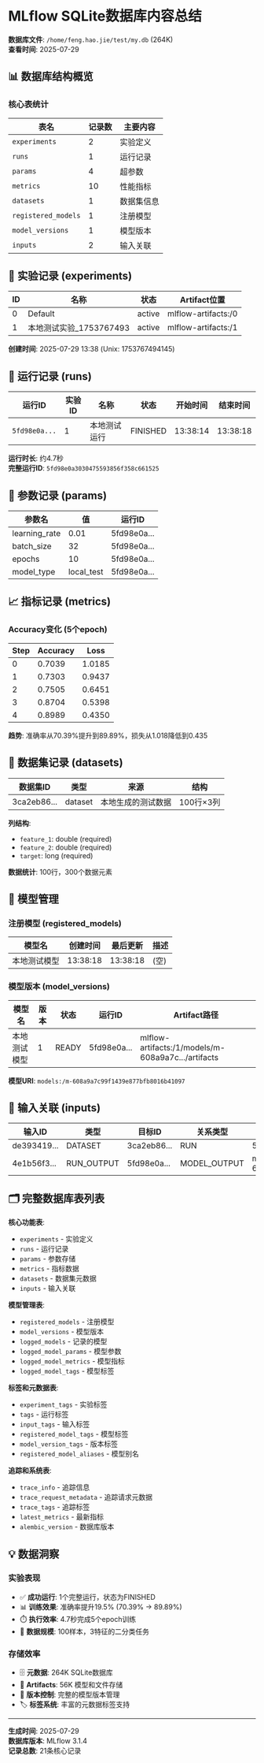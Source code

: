 # MLflow SQLite数据库内容总结
**数据库文件**: `/home/feng.hao.jie/test/my.db` (264K)  
**查看时间**: 2025-07-29

## 📊 数据库结构概览

### 核心表统计
| 表名 | 记录数 | 主要内容 |
|------|--------|----------|
| `experiments` | 2 | 实验定义 |
| `runs` | 1 | 运行记录 |
| `params` | 4 | 超参数 |
| `metrics` | 10 | 性能指标 |
| `datasets` | 1 | 数据集信息 |
| `registered_models` | 1 | 注册模型 |
| `model_versions` | 1 | 模型版本 |
| `inputs` | 2 | 输入关联 |

## 🧪 实验记录 (experiments)

| ID | 名称 | 状态 | Artifact位置 |
|----|------|------|-------------|
| 0 | Default | active | mlflow-artifacts:/0 |
| 1 | 本地测试实验_1753767493 | active | mlflow-artifacts:/1 |

**创建时间**: 2025-07-29 13:38 (Unix: 1753767494145)

## 🏃 运行记录 (runs)

| 运行ID | 实验ID | 名称 | 状态 | 开始时间 | 结束时间 |
|--------|--------|------|------|----------|----------|
| `5fd98e0a...` | 1 | 本地测试运行 | FINISHED | 13:38:14 | 13:38:18 |

**运行时长**: 约4.7秒  
**完整运行ID**: `5fd98e0a3030475593856f358c661525`

## 🔧 参数记录 (params)

| 参数名 | 值 | 运行ID |
|--------|----|----|
| learning_rate | 0.01 | 5fd98e0a... |
| batch_size | 32 | 5fd98e0a... |
| epochs | 10 | 5fd98e0a... |
| model_type | local_test | 5fd98e0a... |

## 📈 指标记录 (metrics)

### Accuracy变化 (5个epoch)
| Step | Accuracy | Loss |
|------|----------|-------|
| 0 | 0.7039 | 1.0185 |
| 1 | 0.7303 | 0.9437 |
| 2 | 0.7505 | 0.6451 |
| 3 | 0.8704 | 0.5398 |
| 4 | 0.8989 | 0.4350 |

**趋势**: 准确率从70.39%提升到89.89%，损失从1.018降低到0.435

## 💾 数据集记录 (datasets)

| 数据集ID | 类型 | 来源 | 结构 |
|----------|------|------|------|
| 3ca2eb86... | dataset | 本地生成的测试数据 | 100行×3列 |

**列结构**:
- `feature_1`: double (required)
- `feature_2`: double (required)  
- `target`: long (required)

**数据统计**: 100行，300个数据元素

## 🤖 模型管理

### 注册模型 (registered_models)
| 模型名 | 创建时间 | 最后更新 | 描述 |
|--------|----------|----------|------|
| 本地测试模型 | 13:38:18 | 13:38:18 | (空) |

### 模型版本 (model_versions)
| 模型名 | 版本 | 状态 | 运行ID | Artifact路径 |
|--------|------|------|--------|-------------|
| 本地测试模型 | 1 | READY | 5fd98e0a... | mlflow-artifacts:/1/models/m-608a9a7c.../artifacts |

**模型URI**: `models:/m-608a9a7c99f1439e877bfb8016b41097`

## 🔗 输入关联 (inputs)

| 输入ID | 类型 | 目标ID | 关系类型 | 关联对象 |
|--------|------|--------|----------|----------|
| de393419... | DATASET | 3ca2eb86... | RUN | 5fd98e0a... |
| 4e1b56f3... | RUN_OUTPUT | 5fd98e0a... | MODEL_OUTPUT | m-608a9a... |

## 🗂️ 完整数据库表列表

**核心功能表**:
- `experiments` - 实验定义
- `runs` - 运行记录  
- `params` - 参数存储
- `metrics` - 指标数据
- `datasets` - 数据集元数据
- `inputs` - 输入关联

**模型管理表**:
- `registered_models` - 注册模型
- `model_versions` - 模型版本
- `logged_models` - 记录的模型
- `logged_model_params` - 模型参数
- `logged_model_metrics` - 模型指标
- `logged_model_tags` - 模型标签

**标签和元数据表**:
- `experiment_tags` - 实验标签
- `tags` - 运行标签
- `input_tags` - 输入标签
- `registered_model_tags` - 模型标签
- `model_version_tags` - 版本标签
- `registered_model_aliases` - 模型别名

**追踪和系统表**:
- `trace_info` - 追踪信息
- `trace_request_metadata` - 追踪请求元数据
- `trace_tags` - 追踪标签
- `latest_metrics` - 最新指标
- `alembic_version` - 数据库版本

## 💡 数据洞察

### 实验表现
- ✅ **成功运行**: 1个完整运行，状态为FINISHED
- 📊 **训练效果**: 准确率提升19.5% (70.39% → 89.89%)
- ⏱️ **执行效率**: 4.7秒完成5个epoch训练
- 💾 **数据规模**: 100样本，3特征的二分类任务

### 存储效率
- 🗄️ **元数据**: 264K SQLite数据库
- 📁 **Artifacts**: 56K 模型和文件存储
- 🔄 **版本控制**: 完整的模型版本管理
- 🏷️ **标签系统**: 丰富的元数据标签支持

---

**生成时间**: 2025-07-29  
**数据库版本**: MLflow 3.1.4  
**记录总数**: 21条核心记录 
